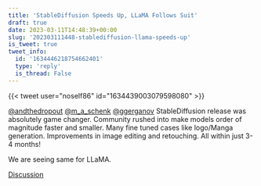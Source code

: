 ```yaml
---
title: 'StableDiffusion Speeds Up, LLaMA Follows Suit'
draft: true
date: 2023-03-11T14:48:39+00:00
slug: '202303111448-stablediffusion-llama-speeds-up'
is_tweet: true
tweet_info:
  id: '1634446218754662401'
  type: 'reply'
  is_thread: False
---
```




{{< tweet user="noself86" id="1634439003079598080" >}}

[@andthedropout](https://x.com/andthedropout) [@m_a_schenk](https://x.com/m_a_schenk) [@ggerganov](https://x.com/ggerganov) StableDiffusion release was absolutely game changer. Community rushed into make models order of magnitude faster and smaller. Many fine tuned cases like logo/Manga generation. Improvements in image editing and retouching. All within just 3-4 months!

We are seeing same for LLaMA.

[Discussion](https://x.com/sytelus/status/1634446218754662401)
